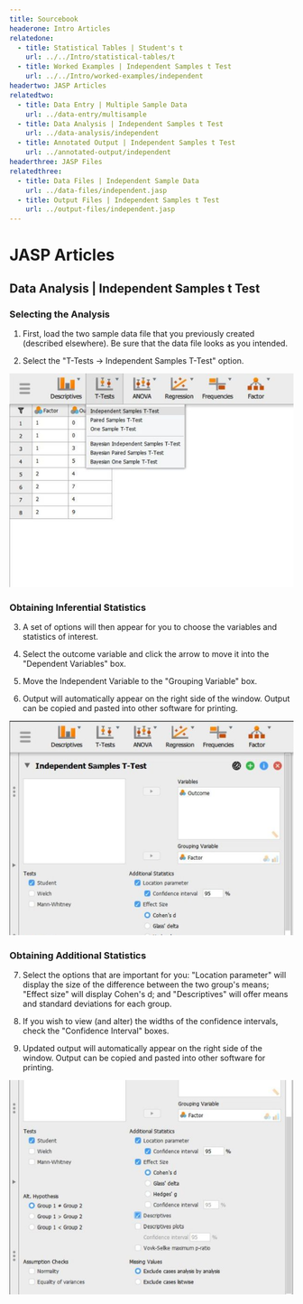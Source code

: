 ```yaml
---
title: Sourcebook
headerone: Intro Articles
relatedone:
  - title: Statistical Tables | Student's t
    url: ../../Intro/statistical-tables/t
  - title: Worked Examples | Independent Samples t Test
    url: ../../Intro/worked-examples/independent
headertwo: JASP Articles
relatedtwo:
  - title: Data Entry | Multiple Sample Data
    url: ../data-entry/multisample
  - title: Data Analysis | Independent Samples t Test
    url: ../data-analysis/independent
  - title: Annotated Output | Independent Samples t Test
    url: ../annotated-output/independent
headerthree: JASP Files
relatedthree:
  - title: Data Files | Independent Sample Data
    url: ../data-files/independent.jasp
  - title: Output Files | Independent Samples t Test
    url: ../output-files/independent.jasp
---
```


# JASP Articles

## Data Analysis | Independent Samples t Test

### Selecting the Analysis

1. First, load the two sample data file that you previously created (described elsewhere). Be sure that the data file looks as you intended. 

2. Select the "T-Tests → Independent Samples T-Test" option. 

<p align="center"><kbd><img src="independent1.png"></kbd></p>

### Obtaining Inferential Statistics

3. A set of options will then appear for you to choose the variables and statistics of interest.

4. Select the outcome variable and click the arrow to move it into the "Dependent Variables" box.

5. Move the Independent Variable to the "Grouping Variable" box. 

6. Output will automatically appear on the right side of the window. Output can be copied and pasted into other software for printing.

<p align="center"><kbd><img src="independent2.png"></kbd></p>

### Obtaining Additional Statistics

7. Select the options that are important for you: "Location parameter" will display the size of the difference between the two group's means; "Effect size" will display Cohen's d; and "Descriptives" will offer means and standard  deviations for each group. 

8. If you wish to view (and alter) the widths of the confidence intervals, check the "Confidence Interval" boxes. 

9. Updated output will automatically appear on the right side of the window. Output can be copied and pasted into other software for printing.

<p align="center"><kbd><img src="independent3.png"></kbd></p>
